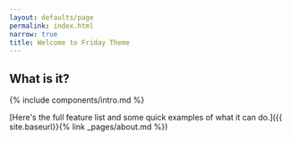 ```yaml
---
layout: defaults/page
permalink: index.html
narrow: true
title: Welcome to Friday Theme
---
```


## What is it?

{% include components/intro.md %}

[Here's the full feature list and some quick examples of what it can do.]({{ site.baseurl}}{% link _pages/about.md %})



